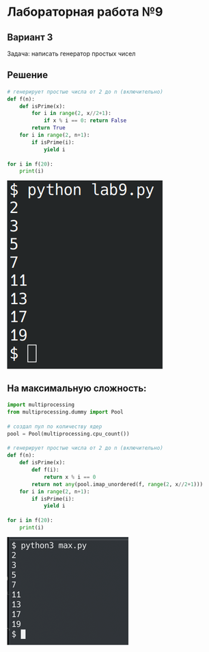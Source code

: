 # Лабораторная работа №9
## Вариант 3
Задача: написать генератор простых чисел

## Решение
```python
# генерирует простые числа от 2 до n (включительно)
def f(n):
    def isPrime(x):
        for i in range(2, x//2+1):
            if x % i == 0: return False
        return True
    for i in range(2, n+1):
        if isPrime(i):
            yield i

for i in f(20):
    print(i)
```

![](screen.png)

## На максимальную сложность:

```python
import multiprocessing
from multiprocessing.dummy import Pool

# создал пул по количеству ядер
pool = Pool(multiprocessing.cpu_count())

# генерирует простые числа от 2 до n (включительно)
def f(n):
    def isPrime(x):
        def f(i):
            return x % i == 0
        return not any(pool.imap_unordered(f, range(2, x//2+1)))
    for i in range(2, n+1):
        if isPrime(i):
            yield i

for i in f(20):
    print(i)
```

![](max.png)
